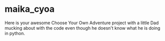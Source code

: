 # maika_cyoa

Here is your awesome Choose Your Own Adventure project with a little Dad mucking about with the code even though he doesn't know what he is doing in python.
